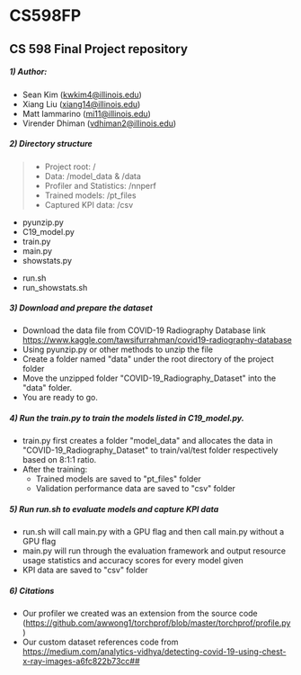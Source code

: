 # CS598FP
## CS 598 Final Project repository

##### 1) Author:
- Sean Kim (kwkim4@illinois.edu)
- Xiang Liu (xiang14@illinois.edu)
- Matt Iammarino (mi11@illinois.edu)
- Virender Dhiman (vdhiman2@illinois.edu)


##### 2) Directory structure 

   > - Project root: /
   > - Data: /model_data & /data
   > - Profiler and Statistics: /nnperf
   > - Trained models: /pt_files
   > - Captured KPI data: /csv

   - pyunzip.py
   - C19_model.py
   - train.py
   - main.py
   - showstats.py
   >
   - run.sh
   - run_showstats.sh

##### 3) Download and prepare the dataset
   - Download the data file from COVID-19 Radiography Database link https://www.kaggle.com/tawsifurrahman/covid19-radiography-database
   - Using pyunzip.py or other methods to unzip the file
   - Create a folder named "data" under the root directory of the project folder
   - Move the unzipped folder "COVID-19_Radiography_Dataset" into the "data" folder.
   - You are ready to go.

##### 4) Run the train.py to train the models listed in C19_model.py.
   - train.py first creates a folder "model_data" and allocates the data in "COVID-19_Radiography_Dataset" to train/val/test folder respectively based on 8:1:1 ratio.
   - After the training:
     - Trained models are saved to "pt_files" folder
     - Validation performance data are saved to "csv" folder

##### 5) Run run.sh to evaluate models and capture KPI data
   - run.sh will call main.py with a GPU flag and then call main.py without a GPU flag
   - main.py will run through the evaluation framework and output resource usage statistics and accuracy scores for every model given
   - KPI data are saved to "csv" folder


##### 6) Citations
   - Our profiler we created was an extension from the source code (https://github.com/awwong1/torchprof/blob/master/torchprof/profile.py)
   - Our custom dataset references code from https://medium.com/analytics-vidhya/detecting-covid-19-using-chest-x-ray-images-a6fc822b73cc##
